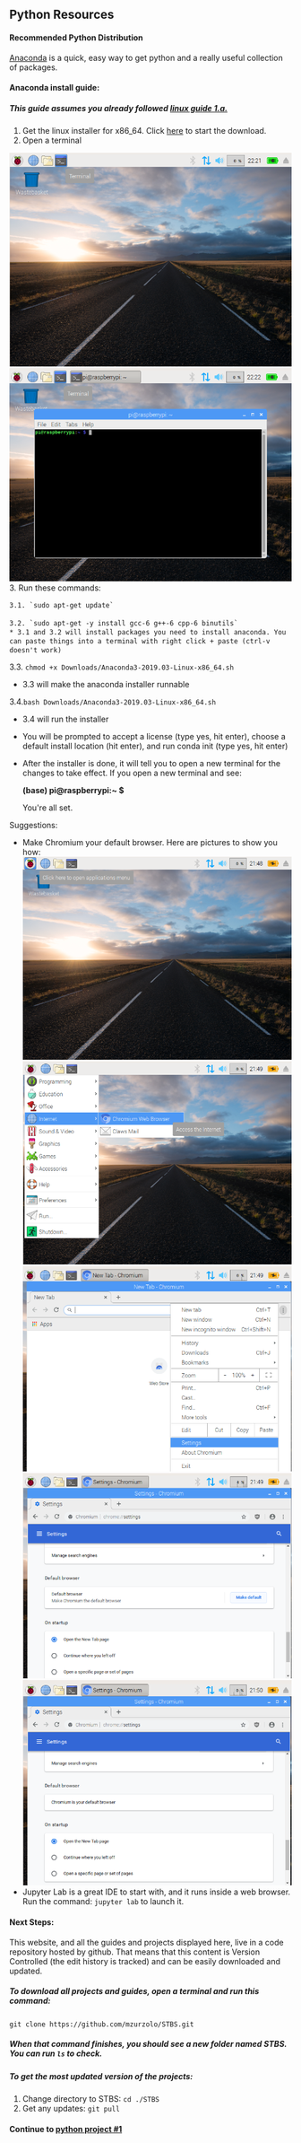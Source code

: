 ## Python Resources

#### Recommended Python Distribution
[Anaconda](https://www.anaconda.com/distribution/) is a quick, easy way to get python and a really useful collection of packages.

#### Anaconda install guide:
##### This guide assumes you already followed [linux guide 1.a.](../Linux/README.md)
1. Get the linux installer for x86_64. Click [here](https://repo.anaconda.com/archive/Anaconda3-2019.03-Linux-x86_64.sh) to start the download.
2. Open a terminal

![terminal](Pictures/terminal.png)
![terminal2](Pictures/terminal2.png)
3. Run these commands:

    3.1. `sudo apt-get update`

    3.2. `sudo apt-get -y install gcc-6 g++-6 cpp-6 binutils`
    * 3.1 and 3.2 will install packages you need to install anaconda. You can paste things into a terminal with right click + paste (ctrl-v doesn't work)

  3.3. `chmod +x Downloads/Anaconda3-2019.03-Linux-x86_64.sh`
  * 3.3 will make the anaconda installer runnable

  3.4.`bash Downloads/Anaconda3-2019.03-Linux-x86_64.sh`
  * 3.4 will run the installer
  * You will be prompted to accept a license (type yes, hit enter), choose a default install location (hit enter),  and run conda init (type yes, hit enter)
  * After the installer is done, it will tell you to open a new terminal for the changes to take effect. If you open a new terminal and see:

    __(base) pi@raspberrypi:~ $__

    You're all set.

Suggestions:
* Make Chromium your default browser. Here are pictures to show you how:
![default_browser1](Pictures/default_browser1.png)
![default_browser2](Pictures/default_browser2.png)
![default_browser3](Pictures/default_browser3.png)
![default_browser4](Pictures/default_browser4.png)
![default_browser5](Pictures/default_browser5.png)
* Jupyter Lab is a great IDE to start with, and it runs inside a web browser. Run the command: `jupyter lab` to launch it.

#### Next Steps:

This website, and all the guides and projects displayed here, live in a code repository hosted by github. That means that this content is Version Controlled (the edit history is tracked) and can be easily downloaded and updated.

##### To download all projects and guides, open a terminal and run this command:
`git clone https://github.com/mzurzolo/STBS.git`

##### When that command finishes, you should see a new folder named STBS. You can run `ls` to check.
##### To get the most updated version of the projects:
1. Change directory to STBS: `cd ./STBS`
2. Get any updates: `git pull`

#### Continue to [python project #1](Projects/project1/README.md)
